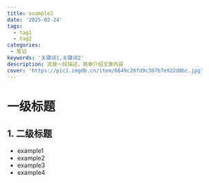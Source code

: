 ```yaml
---
title: example2
date: '2025-02-24'
tags: 
  - tag1
  - tag2
categories:
 - 笔记
keywords: '关键词1,关键词2'
description: 这是一段描述，简单介绍文章内容
cover: 'https://pic1.imgdb.cn/item/6649c20fd9c307b7e922d8bc.jpg'
---
```


# 一级标题

## 1. 二级标题

- example1
- example2
- example3
- example4
